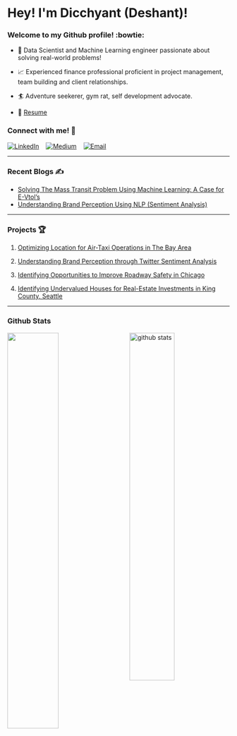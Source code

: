 # Hey! I'm Dicchyant (Deshant)! 

### Welcome to my Github profile! :bowtie:

- 🔎 Data Scientist and Machine Learning engineer passionate about solving real-world problems!

- 📈 Experienced finance professional proficient in project management, team building and client relationships.

- 🏄 Adventure seekerer, gym rat, self development advocate.

- 📝 [Resume](https://docs.google.com/document/d/1vPf6-qSd6iuwGkIB1cFXM20q8ge0rXsSGTYJXPXss0Q/edit?usp=sharing)

### Connect with me! 🙂

[![LinkedIn](https://github.com/dicchyantgurung/Air-Taxi-Logistics/blob/main/Images/linkedin.png)](https://www.linkedin.com/in/dicchyantgurung/)&nbsp; &nbsp; [![Medium](https://github.com/dicchyantgurung/Air-Taxi-Logistics/blob/main/Images/medium1.png)](https://medium.com/@dicchyantgurung)&nbsp; &nbsp; [![Email](https://github.com/dicchyantgurung/Air-Taxi-Logistics/blob/main/Images/gmail.png)](mailto:dicchyant.gurung@gmail.com)

--------------------------------------------------------
### Recent Blogs ✍️

- [Solving The Mass Transit Problem Using Machine Learning: A Case for E-Vtol’s](https://medium.com/@dicchyantgurung/solving-the-mass-transit-problem-using-machine-learning-a-case-for-e-vtols-5e65903c867)
- [Understanding Brand Perception Using NLP (Sentiment Analysis)](https://medium.com/@dicchyantgurung/understanding-brand-perception-using-nlp-sentiment-analysis-ff557e09e1a6)

---------------------------------------------------------
### Projects 🏆

1. [Optimizing Location for Air-Taxi Operations in The Bay Area](https://github.com/dicchyantgurung/Air-Taxi-Logistics)

2. [Understanding Brand Perception through Twitter Sentiment Analysis](https://github.com/dicchyantgurung/Tweet-sentiment-analysis-using-NLP-for-Google-and-Apple)

3. [Identifying Opportunities to Improve Roadway Safety in Chicago](https://github.com/dicchyantgurung/Classification-of-car-crashes-in-Chicago-using-XGBoost)

4. [Identifying Undervalued Houses for Real-Estate Investments in King County, Seattle](https://github.com/dicchyantgurung/Identifying-undervalued-vs-overvalued-houses-in-King-County-Seattle)

---------------------------------------------------------
### Github Stats

<img src="https://github-readme-stats.vercel.app/api?username=dicchyantgurung&show_icons=true&theme=gotham" alt="github stats" width="45%" align="right"/>

<img src="https://github-readme-streak-stats.herokuapp.com/?user=dicchyantgurung&theme=dark" width="48%" >



